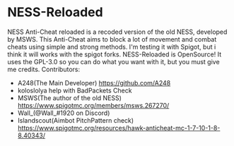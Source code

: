 # NESS-Reloaded
NESS Anti-Cheat reloaded is a recoded version of the old NESS, developed by MSWS.
This Anti-Cheat aims to block a lot of movement and combat cheats using simple and strong methods.
I'm testing it with Spigot, but i think it will works with the spigot forks.
NESS-Reloaded is OpenSource! It uses the GPL-3.0 so you can do what you want with it, but you must give me credits.
Contributors:
 - A248(The Main Developer) https://github.com/A248
 - koloslolya help with BadPackets Check
 - MSWS(The author of the old NESS) https://www.spigotmc.org/members/msws.267270/
 - Wall_(@Wall_#1920 on Discord) 
 - Islandscout(Aimbot PitchPattern check) https://www.spigotmc.org/resources/hawk-anticheat-mc-1-7-10-1-8-8.40343/
